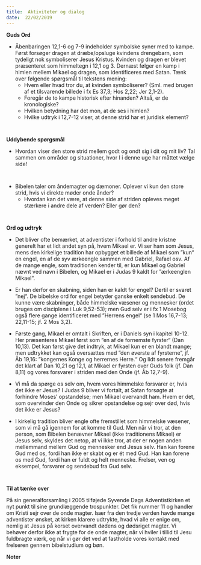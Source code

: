 ```yaml
---
title:  Aktiviteter og dialog
date:  22/02/2019
---
```


**Guds Ord**

* Åbenbaringen 12,1-6 og 7-9 indeholder symbolske syner med to kampe. Først forsøger dragen at dræbe/opsluge kvindens drengebarn, som tydeligt nok symboliserer Jesus Kristus. Kvinden og dragen er blevet præsenteret som himmeltegn i 12,1 og 3. Dernæst følger en kamp i himlen mellem Mikael og dragen, som identificeres med Satan. Tænk over følgende spørgsmål til tekstens mening:
	*	Hvem eller hvad tror du, at kvinden symboliserer? (Sml. med brugen af et tilsvarende billede i fx Es 37,3; Hos 2,22; Jer 2,1-2).
	* Foregår de to kampe historisk efter hinanden? Altså, er de kronologiske?
	* Hvilken betydning har det mon, at de ses i himlen?
	* Hvilke udtryk i 12,7-12 viser, at denne strid har et juridisk element?

` `

**Uddybende spørgsmål**

* Hvordan viser den store strid mellem godt og ondt sig i dit og mit liv? Tal sammen om områder og situationer, hvor I i denne uge har måttet vælge side!

` `

* Bibelen taler om åndemagter og dæmoner. Oplever vi kun den store strid, hvis vi direkte møder onde ånder?
	* Hvordan kan det være, at denne side af striden opleves meget stærkere i andre dele af verden? Eller gør den?

` `

**Ord og udtryk**

* Det bliver ofte bemærket, at adventister i forhold til andre kristne generelt har et lidt andet syn på, hvem Mikael er. Vi ser ham som Jesus, mens den kirkelige tradition har opbygget et billede af Mikael som ”kun“ en engel, en af de syv ærkeengle sammen med Gabriel, Rafael osv. Af de mange engle, som traditionen kender til, er kun Mikael og Gabriel nævnt ved navn i Bibelen, og Mikael er i Judas 9 kaldt for ”ærkeenglen Mikael“.

* Er han derfor en skabning, siden han er kaldt for engel? Dertil er svaret ”nej“. De bibelske ord for engel betyder ganske enkelt sendebud. De kunne være skabninger, både himmelske væsener og mennesker (ordet bruges om disciplene i Luk 9,52-53); men Gud selv er i fx 1 Mosebog også flere gange identificeret med ”Herrens engel“ (se 1 Mos 16,7-13; 22,11-15; jf. 2 Mos 3,2).

* Første gang, Mikael er omtalt i Skriften, er i Daniels syn i kapitel 10-12. Her præsenteres Mikael først som ”en af de fornemste fyrster“ (Dan 10,13). Det kan først give det indtryk, at Mikael kun er en blandt mange; men udtrykket kan også oversættes med ”den øverste af fyrsterne“, jf. Åb 19,16: ”kongernes Konge og herrernes Herre.“ Og lidt senere fremgår det klart af Dan 10,21 og 12,1, at Mikael er fyrsten over Guds folk (jf. Dan 8,11) og vores forsvarer i striden med den Onde (jf. Åb 12,7-9).

* Vi må da spørge os selv om, hvem vores himmelske forsvarer er, hvis det ikke er Jesus? I Judas 9 bliver vi fortalt, at Satan forsøgte at forhindre Moses’ opstandelse; men Mikael overvandt ham. Hvem er det, som overvinder den Onde og sikrer opstandelse og sejr over død, hvis det ikke er Jesus?

* I kirkelig tradition bliver engle ofte fremstillet som himmelske væsener, som vi må gå igennem for at komme til Gud. Men når vi tror, at den person, som Bibelen benævner Mikael (ikke traditionens Mikael) er Jesus selv, skyldes det netop, at vi ikke tror, at der er nogen anden mellemmand mellem Gud og mennesker end Jesus selv. Han kan forene Gud med os, fordi han ikke er skabt og er ét med Gud. Han kan forene os med Gud, fordi han er fuldt og helt menneske. Frelser, ven og eksempel, forsvarer og sendebud fra Gud selv.

` `

**Til at tænke over**

På sin generalforsamling i 2005 tilføjede Syvende Dags Adventistkirken et nyt punkt til sine grundlæggende trospunkter. Det fik nummer 11 og handler om Kristi sejr over de onde magter. Især fra den tredje verden havde mange adventister ønsket, at kirken klarere udtrykte, hvad vi alle er enige om, nemlig at Jesus på korset overvandt dødens og dødsriget magter. Vi behøver derfor ikke at frygte for de onde magter, når vi hviler i tillid til Jesu fuldbragte værk, og når vi gør det ved at fastholde vores kontakt med frelseren gennem bibelstudium og bøn.

**Noter**

` `
